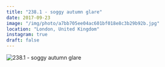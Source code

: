 ```yaml
---
title: "238.1 - soggy autumn glare"
date: 2017-09-23
image: "/img/photo/a7bb705ee04ac601bf018e8c3b29b92b.jpg"
location: "London, United Kingdom"
instagram: true
draft: false
---
```


![238.1 - soggy autumn glare](/img/photo/a7bb705ee04ac601bf018e8c3b29b92b.jpg)
